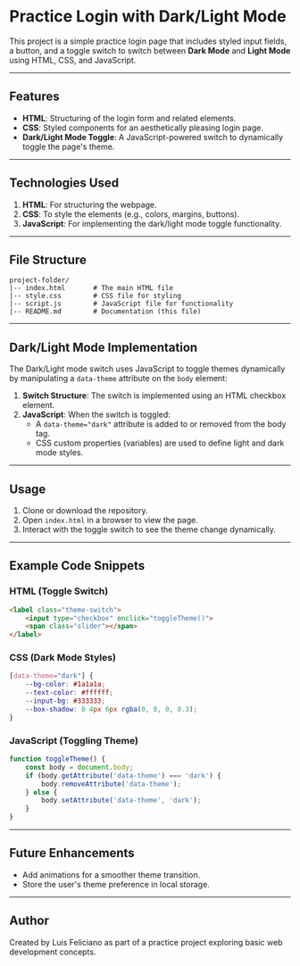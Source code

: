 # Practice Login with Dark/Light Mode

This project is a simple practice login page that includes styled input fields, a button, and a toggle switch to switch between **Dark Mode** and **Light Mode** using HTML, CSS, and JavaScript.

---

## Features

- **HTML**: Structuring of the login form and related elements.
- **CSS**: Styled components for an aesthetically pleasing login page.
- **Dark/Light Mode Toggle**: A JavaScript-powered switch to dynamically toggle the page's theme.

---

## Technologies Used

1. **HTML**: For structuring the webpage.
2. **CSS**: To style the elements (e.g., colors, margins, buttons).
3. **JavaScript**: For implementing the dark/light mode toggle functionality.

---

## File Structure

```
project-folder/
|-- index.html       # The main HTML file
|-- style.css        # CSS file for styling
|-- script.js        # JavaScript file for functionality
|-- README.md        # Documentation (this file)
```

---

## Dark/Light Mode Implementation

The Dark/Light mode switch uses JavaScript to toggle themes dynamically by manipulating a `data-theme` attribute on the `body` element:

1. **Switch Structure**: The switch is implemented using an HTML checkbox element.
2. **JavaScript**: When the switch is toggled:
   - A `data-theme="dark"` attribute is added to or removed from the body tag.
   - CSS custom properties (variables) are used to define light and dark mode styles.

---

## Usage

1. Clone or download the repository.
2. Open `index.html` in a browser to view the page.
3. Interact with the toggle switch to see the theme change dynamically.

---

## Example Code Snippets

### **HTML** (Toggle Switch)
```html
<label class="theme-switch">
    <input type="checkbox" onclick="toggleTheme()">
    <span class="slider"></span>
</label>
```

### **CSS** (Dark Mode Styles)
```css
[data-theme="dark"] {
    --bg-color: #1a1a1a;
    --text-color: #ffffff;
    --input-bg: #333333;
    --box-shadow: 0 4px 6px rgba(0, 0, 0, 0.3);
}
```

### **JavaScript** (Toggling Theme)
```javascript
function toggleTheme() {
    const body = document.body;
    if (body.getAttribute('data-theme') === 'dark') {
        body.removeAttribute('data-theme');
    } else {
        body.setAttribute('data-theme', 'dark');
    }
}
```

---

## Future Enhancements

- Add animations for a smoother theme transition.
- Store the user's theme preference in local storage.

---

## Author

Created by Luis Feliciano as part of a practice project exploring basic web development concepts.

